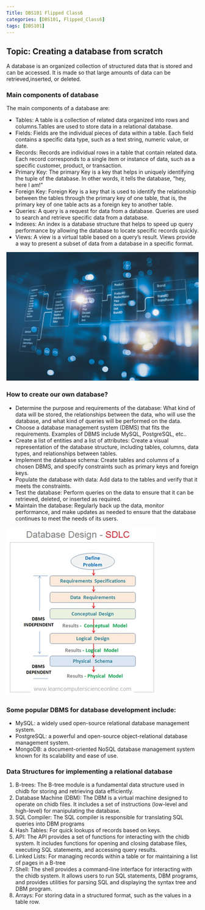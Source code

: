 ```yaml
---
Title: DBS101 Flipped Class6
categories: [DBS101, Flipped_Class6]
tags: [DBS101]
---
```

## Topic: Creating a database from scratch

A database is an organized collection of structured data that is stored and can be accessed. It is made so that large amounts of data can be retrieved,inserted, or deleted.

### Main components of database
The main components of a database are:
- Tables: A table is a collection of related data organized into rows and columns.Tables are used to store data in a relational database.
- Fields: Fields are the individual pieces of data within a table. Each field contains a specific data type, such as a text string, numeric value, or date.
- Records: Records are individual rows in a table that contain related data. Each record corresponds to a single item or instance of data, such as a specific customer,
product, or transaction.
- Primary Key: The primary Key is a key that helps in uniquely identifying the tuple of the database. In other words, it tells the database, “hey, here I am!”
- Foreign Key: Foreign Key is a key that is used to identify the relationship between the tables through the primary key of one table, that is, the primary key of one table
acts as a foreign key to another table.
- Queries: A query is a request for data from a database. Queries are used to search and retrieve specific data from a database.
- Indexes: An index is a database structure that helps to speed up query performance by allowing the database to locate specific records quickly.
- Views: A view is a virtual table based on a query’s result. Views provide a way to
present a subset of data from a database in a specific format.

![alt text](../Images_for_DBS101/Float-vs.-Decimal-data-types-in-SQL-Server.jpg)

### How to create our own database?
- Determine the purpose and requirements of the database: What kind of data will
be stored, the relationships between the data, who will use the database, and what
kind of queries will be performed on the data.
- Choose a database management system (DBMS) that fits the requirements.
Examples of DBMS include MySQL, PostgreSQL, etc..
- Create a list of entities and a list of attributes: Create a visual representation of the
database structure, including tables, columns, data types, and relationships
between tables.
- Implement the database schema: Create tables and columns of a chosen DBMS,
and specify constraints such as primary keys and foreign keys.
- Populate the database with data: Add data to the tables and verify that it meets the
constraints.
- Test the database: Perform queries on the data to ensure that it can be retrieved,
deleted, or inserted as required.
- Maintain the database: Regularly back up the data, monitor performance, and
make updates as needed to ensure that the database continues to meet the needs
of its users.

![alt text](../Images_for_DBS101/Database-Development-SDLC.jpg)

### Some popular DBMS for database development include:
- MySQL: a widely used open-source relational database management system.
- PostgreSQL: a powerful and open-source object-relational database management
system.
- MongoDB: a document-oriented NoSQL database management system known for its
scalability and ease of use.

### Data Structures for implementing a relational database
1. B-trees: The B-tree module is a fundamental data structure used in chidb for
storing and retrieving data efficiently.
2. Database Machine (DBM): The DBM is a virtual machine designed to operate on
chidb files. It includes a set of instructions (low-level and high-level) for
manipulating the database.
3. SQL Compiler: The SQL compiler is responsible for translating SQL queries into
DBM programs
4. Hash Tables: For quick lookups of records based on keys.
5. API: The API provides a set of functions for interacting with the chidb system. It
includes functions for opening and closing database files, executing SQL
statements, and accessing query results.
6. Linked Lists: For managing records within a table or for maintaining a list of pages
in a B-tree
7. Shell: The shell provides a command-line interface for interacting with the chidb
system. It allows users to run SQL statements, DBM programs, and provides
utilities for parsing SQL and displaying the syntax tree and DBM program.
8. Arrays: For storing data in a structured format, such as the values in a table row.